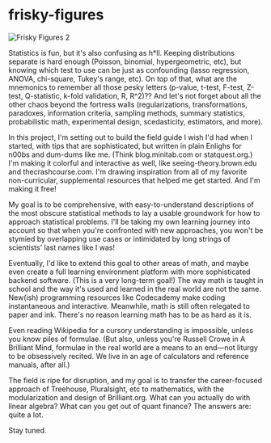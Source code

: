 # frisky-figures

![Frisky Figures 2](https://user-images.githubusercontent.com/38734806/127389633-3a5a8c21-7957-4f48-8311-7d30f10af378.png)

Statistics is fun, but it's also confusing as h\*ll. Keeping distributions separate is hard enough (Poisson, binomial, hypergeometric, etc), but knowing which test to use can be just as confounding (lasso regression, ANOVA, chi-square, Tukey's range, etc). On top of that, what are the mnemonics to remember all those pesky letters (p-value, t-test, F-test, Z-test, Q-statistic, k-fold validation, R, R^2)?? And let's not forget about all the other chaos beyond the fortress walls (regularizations, transformations, paradoxes, information criteria, sampling methods, summary statistics, probabilistic math, experimental design, scedasticity, estimators, and more).

In this project, I'm setting out to build the field guide I wish I'd had when I started, with tips that are sophisticated, but written in plain Enlighs for n00bs and dum-dums like me. (Think blog.minitab.com or statquest.org.) I'm making it colorful and interactive as well, like seeing-theory.brown.edu and thecrashcourse.com. I'm drawing inspiration from all of my favorite non-curricular, supplemental resources that helped me get started. And I'm making it free!

My goal is to be comprehensive, with easy-to-understand descriptions of the most obscure statistical methods to lay a usable groundwork for how to approach statistical problems. I'll be taking my own learning journey into account so that when you're confronted with new approaches, you won't be stymied by overlapping use cases or intimidated by long strings of scientists' last names like I was!

Eventually, I'd like to extend this goal to other areas of math, and maybe even create a full learning environment platform with more sophisticated backend software. (This is a very long-term goal!) The way math is taught in school and the way it's used and learned in the real world are not the same. New(ish) programming resources like Codecademy make coding instantaneous and interactive. Meanwhile, math is still often relegated to paper and ink. There's no reason learning math has to be as hard as it is.

Even reading Wikipedia for a cursory understanding is impossible, unless you know piles of formulae. (But also, unless you're Russell Crowe in A Brilliant Mind, formulae in the real world are a means to an end—not liturgy to be obsessively recited. We live in an age of calculators and reference manuals, after all.)

The field is ripe for disruption, and my goal is to transfer the career-focused approach of Treehouse, Pluralsight, etc to mathematics, with the modularization and design of Brilliant.org. What can you actually do with linear algebra? What can you get out of quant finance? The answers are: quite a lot.

Stay tuned.
